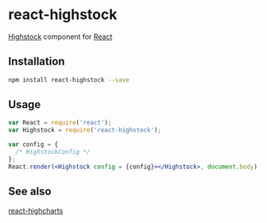 react-highstock
================
[Highstock](http://www.highcharts.com/products/highstock)
component for
[React](https://facebook.github.io/react/)

## Installation
```bash
npm install react-highstock --save
```

## Usage

```jsx
var React = require('react');
var Highstock = require('react-highstock');

var config = {
  /* HighstockConfig */
};
React.render(<Highstock config = {config}></Highstock>, document.body);
```

## See also

[react-highcharts](http://github.com/kirjs/react-highcharts)

